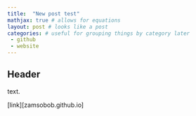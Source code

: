 ```yaml
---
title:  "New post test"
mathjax: true # allows for equations
layout: post # looks like a post
categories: # useful for grouping things by category later
 - github
 - website
---
```



## Header
text.

[link][zamsobob.github.io]
